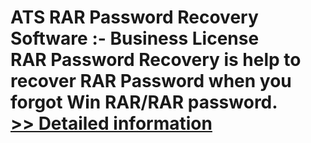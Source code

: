 # ATS RAR Password Recovery Software :- Business License<br />RAR Password Recovery is help to recover RAR Password when you forgot Win RAR/RAR password.<br />[>> Detailed information](https://secure.shareit.com/shareit/product.html?productid=300778930&affiliateid=200057808)